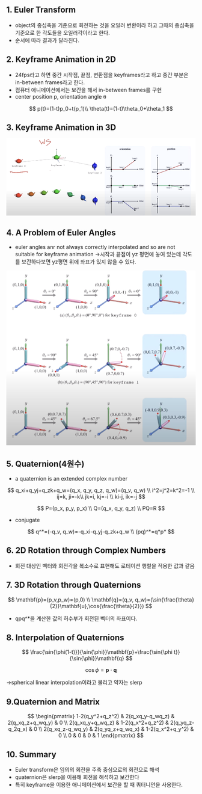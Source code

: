 ## 1. Euler Transform

- object의 중심축을 기준으로 회전하는 것을 오일러 변환이라 하고 그때의 중심축을 기준으로 한 각도들을 오일러각이라고 한다.
- 순서에 따라 결과가 달라진다.

## 2. Keyframe Animation in 2D

- 24fps라고 하면 중간 시작점, 끝점, 변환점을 keyframes라고 하고 중간 부분은 in-between frames라고 한다.
- 컴퓨터 애니메이션에서는 보간을 해서 in-between frames를 구현
- center position p, orientation angle ⍬

$$
p(t)=(1-t)p_0+t(p_1)\\
\theta(t)=(1-t)\theta_0+\theta_1
$$

## 3. Keyframe Animation in 3D

![image.png](/lecture-notes/CH11/오일러변환및쿼터니언1.png)

## 4. A Problem of Euler Angles

- euler angles anr not always correctly interpolated and so are not suitable for keyframe animation
  →시작과 끝점이 yz 평면에 놓여 있는데 각도를 보간하다보면 yz평면 위에 좌표가 있지 않을 수 있다.

![image.png](/lecture-notes/CH11/오일러변환및쿼터니언2.png)

## 5. Quaternion(4원수)

- a quaternion is an extended complex number

$$
q_xi+q_yj+q_zk+q_w=(q_x, q_y, q_z, q_w)=(q_v, q_w) \\
i^2=j^2=k^2=-1 \\
ij=k, ji=-k\\
jk=i, kj=-i \\
ki-j, ik=-j
$$

$$
P=(p_x, p_y, p_x) \\
Q=(q_x, q_y, q_z) \\
PQ=R
$$

- conjugate

$$
q^*=(-q_v, q_w)=-q_xi-q_yj-q_zk+q_w \\
(pq)^*=q*p*
$$

## 6. 2D Rotation through Complex Numbers

- 회전 대상인 벡터와 회전각을 복소수로 표현해도 로테이션 행렬을 적용한 값과 같음

## 7. 3D Rotation through Quaternions

$$
\mathbf{p}=(p_v,p_w)=(p,0) \\
\mathbf{q}=(q_v, q_w)=(\sin{\frac{\theta}{2}}\mathbf{u},\cos{\frac{\theta}{2}})
$$

- qpq^\*을 계산한 값의 허수부가 회전된 벡터의 좌표이다.

## 8. Interpolation of Quaternions

$$
\frac{\sin{\phi(1-t)}}{\sin{\phi}}\mathbf{p}+\frac{\sin{\phi t}}{\sin{\phi}}\mathbf{q}
$$

$$
\cos{\phi}=\mathbf{p} \cdot \mathbf{q}
$$

→spherical linear interpolation이라고 불리고 약자는 slerp

## 9.Quaternion and Matrix

$$
\begin{pmatrix}
1-2(q_y^2+q_z^2) & 2(q_xq_y-q_wq_z) & 2(q_xq_z+q_wq_y) & 0 \\
2(q_xq_y+q_wq_z) & 1-2(q_x^2+q_z^2) & 2(q_yq_z-q_2q_x) & 0 \\
2(q_xq_z-q_wq_y) & 2(q_yq_z+q_wq_x) & 1-2(q_x^2+q_y^2) & 0 \\
0 & 0 & 0 & 1
\end{pmatrix}
$$

## 10. Summary

- Euler transform은 임의의 회전을 주축 중심으로의 회전으로 해석
- quaternion은 slerp을 이용해 회전을 해석하고 보간한다
- 특히 keyframe을 이용한 애니메이션에서 보간을 할 때 쿼터니언을 사용한다.
